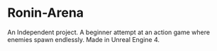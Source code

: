 # Ronin-Arena
 An Independent project. A beginner attempt at an action game where enemies spawn endlessly. Made in Unreal Engine 4.
